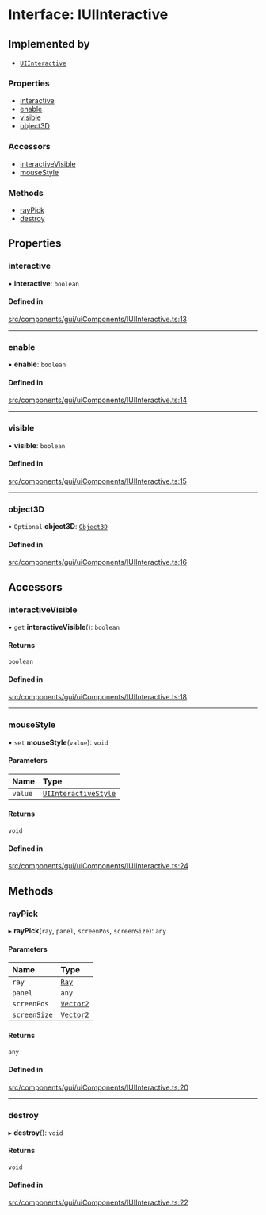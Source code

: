 # Interface: IUIInteractive

## Implemented by

- [`UIInteractive`](../classes/UIInteractive.md)

### Properties

- [interactive](IUIInteractive.md#interactive)
- [enable](IUIInteractive.md#enable)
- [visible](IUIInteractive.md#visible)
- [object3D](IUIInteractive.md#object3d)

### Accessors

- [interactiveVisible](IUIInteractive.md#interactivevisible)
- [mouseStyle](IUIInteractive.md#mousestyle)

### Methods

- [rayPick](IUIInteractive.md#raypick)
- [destroy](IUIInteractive.md#destroy)

## Properties

### interactive

• **interactive**: `boolean`

#### Defined in

[src/components/gui/uiComponents/IUIInteractive.ts:13](https://github.com/Orillusion/orillusion/blob/main/src/components/gui/uiComponents/IUIInteractive.ts#L13)

___

### enable

• **enable**: `boolean`

#### Defined in

[src/components/gui/uiComponents/IUIInteractive.ts:14](https://github.com/Orillusion/orillusion/blob/main/src/components/gui/uiComponents/IUIInteractive.ts#L14)

___

### visible

• **visible**: `boolean`

#### Defined in

[src/components/gui/uiComponents/IUIInteractive.ts:15](https://github.com/Orillusion/orillusion/blob/main/src/components/gui/uiComponents/IUIInteractive.ts#L15)

___

### object3D

• `Optional` **object3D**: [`Object3D`](../classes/Object3D.md)

#### Defined in

[src/components/gui/uiComponents/IUIInteractive.ts:16](https://github.com/Orillusion/orillusion/blob/main/src/components/gui/uiComponents/IUIInteractive.ts#L16)

## Accessors

### interactiveVisible

• `get` **interactiveVisible**(): `boolean`

#### Returns

`boolean`

#### Defined in

[src/components/gui/uiComponents/IUIInteractive.ts:18](https://github.com/Orillusion/orillusion/blob/main/src/components/gui/uiComponents/IUIInteractive.ts#L18)

___

### mouseStyle

• `set` **mouseStyle**(`value`): `void`

#### Parameters

| Name | Type |
| :------ | :------ |
| `value` | [`UIInteractiveStyle`](../enums/UIInteractiveStyle.md) |

#### Returns

`void`

#### Defined in

[src/components/gui/uiComponents/IUIInteractive.ts:24](https://github.com/Orillusion/orillusion/blob/main/src/components/gui/uiComponents/IUIInteractive.ts#L24)

## Methods

### rayPick

▸ **rayPick**(`ray`, `panel`, `screenPos`, `screenSize`): `any`

#### Parameters

| Name | Type |
| :------ | :------ |
| `ray` | [`Ray`](../classes/Ray.md) |
| `panel` | `any` |
| `screenPos` | [`Vector2`](../classes/Vector2.md) |
| `screenSize` | [`Vector2`](../classes/Vector2.md) |

#### Returns

`any`

#### Defined in

[src/components/gui/uiComponents/IUIInteractive.ts:20](https://github.com/Orillusion/orillusion/blob/main/src/components/gui/uiComponents/IUIInteractive.ts#L20)

___

### destroy

▸ **destroy**(): `void`

#### Returns

`void`

#### Defined in

[src/components/gui/uiComponents/IUIInteractive.ts:22](https://github.com/Orillusion/orillusion/blob/main/src/components/gui/uiComponents/IUIInteractive.ts#L22)

